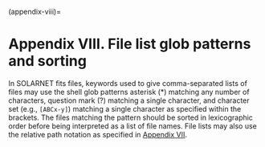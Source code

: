 (appendix-viii)=
# Appendix VIII. File list glob patterns and sorting

In SOLARNET fits files, keywords used to give comma-separated lists of files may use the shell glob patterns asterisk (\*) matching any number of characters, question mark (?) matching a single character, and character set (e.g., `[ABCx-y]`) matching a single character as specified within the brackets. The files matching the pattern should be sorted in lexicographic order before being interpreted as a list of file names. File lists may also use the relative path notation as specified in [Appendix VII](#appendix-vii).
